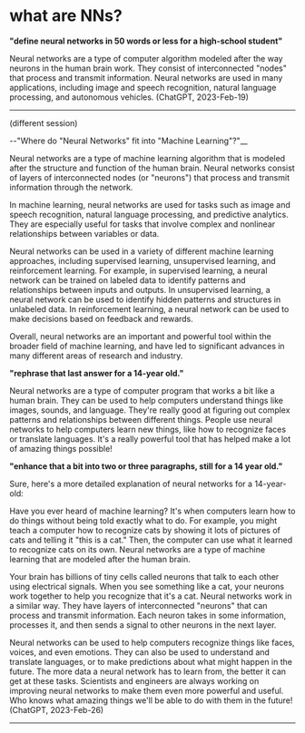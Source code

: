 # what are NNs?

__"define neural networks in 50 words or less for a high-school student"__

Neural networks are a type of computer algorithm modeled after the way neurons in the human brain work. They consist of interconnected "nodes" that process and transmit information. Neural networks are used in many applications, including image and speech recognition, natural language processing, and autonomous vehicles. (ChatGPT, 2023-Feb-19)

---

(different session)

--"Where do "Neural Networks" fit into "Machine Learning"?"__

Neural networks are a type of machine learning algorithm that is modeled after the structure and function of the human brain. Neural networks consist of layers of interconnected nodes (or "neurons") that process and transmit information through the network.

In machine learning, neural networks are used for tasks such as image and speech recognition, natural language processing, and predictive analytics. They are especially useful for tasks that involve complex and nonlinear relationships between variables or data.

Neural networks can be used in a variety of different machine learning approaches, including supervised learning, unsupervised learning, and reinforcement learning. For example, in supervised learning, a neural network can be trained on labeled data to identify patterns and relationships between inputs and outputs. In unsupervised learning, a neural network can be used to identify hidden patterns and structures in unlabeled data. In reinforcement learning, a neural network can be used to make decisions based on feedback and rewards.

Overall, neural networks are an important and powerful tool within the broader field of machine learning, and have led to significant advances in many different areas of research and industry.

__"rephrase that last answer for a 14-year old."__

Neural networks are a type of computer program that works a bit like a human brain. They can be used to help computers understand things like images, sounds, and language. They're really good at figuring out complex patterns and relationships between different things. People use neural networks to help computers learn new things, like how to recognize faces or translate languages. It's a really powerful tool that has helped make a lot of amazing things possible!

__"enhance that a bit into two or three paragraphs, still for a 14 year old."__

Sure, here's a more detailed explanation of neural networks for a 14-year-old:

Have you ever heard of machine learning? It's when computers learn how to do things without being told exactly what to do. For example, you might teach a computer how to recognize cats by showing it lots of pictures of cats and telling it "this is a cat." Then, the computer can use what it learned to recognize cats on its own. Neural networks are a type of machine learning that are modeled after the human brain.

Your brain has billions of tiny cells called neurons that talk to each other using electrical signals. When you see something like a cat, your neurons work together to help you recognize that it's a cat. Neural networks work in a similar way. They have layers of interconnected "neurons" that can process and transmit information. Each neuron takes in some information, processes it, and then sends a signal to other neurons in the next layer.

Neural networks can be used to help computers recognize things like faces, voices, and even emotions. They can also be used to understand and translate languages, or to make predictions about what might happen in the future. The more data a neural network has to learn from, the better it can get at these tasks. Scientists and engineers are always working on improving neural networks to make them even more powerful and useful. Who knows what amazing things we'll be able to do with them in the future!  (ChatGPT, 2023-Feb-26)

---